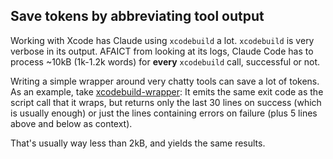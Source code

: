 ## Save tokens by abbreviating tool output

Working with Xcode has Claude using `xcodebuild` a lot. `xcodebuild` is very verbose in its output. AFAICT from looking at its logs, Claude Code has to process ~10kB (1k-1.2k words) for **every** `xcodebuild` call, successful or not.

Writing a simple wrapper around very chatty tools can save a lot of tokens. As an example, take [xcodebuild-wrapper](bin/xcodebuild-wrapper): It emits the same exit code as the script call that it wraps, but returns only the last 30 lines on success (which is usually enough) or just the lines containing errors on failure (plus 5 lines above and below as context).

That's usually way less than 2kB, and yields the same results.
